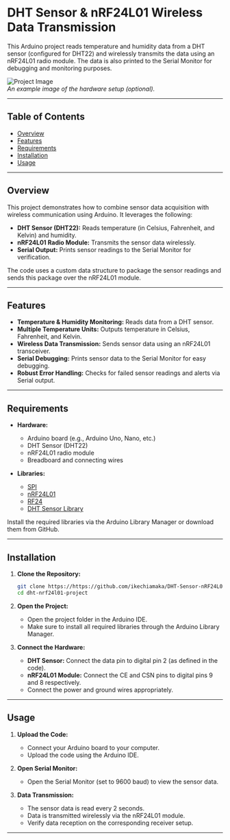 # DHT Sensor & nRF24L01 Wireless Data Transmission

This Arduino project reads temperature and humidity data from a DHT sensor (configured for DHT22) and wirelessly transmits the data using an nRF24L01 radio module. The data is also printed to the Serial Monitor for debugging and monitoring purposes.

![Project Image](screenshot.png)  
*An example image of the hardware setup (optional).*

---

## Table of Contents
- [Overview](#overview)
- [Features](#features)
- [Requirements](#requirements)
- [Installation](#installation)
- [Usage](#usage)


---

## Overview
This project demonstrates how to combine sensor data acquisition with wireless communication using Arduino. It leverages the following:
- **DHT Sensor (DHT22):** Reads temperature (in Celsius, Fahrenheit, and Kelvin) and humidity.
- **nRF24L01 Radio Module:** Transmits the sensor data wirelessly.
- **Serial Output:** Prints sensor readings to the Serial Monitor for verification.

The code uses a custom data structure to package the sensor readings and sends this package over the nRF24L01 module.

---

## Features
- **Temperature & Humidity Monitoring:** Reads data from a DHT sensor.
- **Multiple Temperature Units:** Outputs temperature in Celsius, Fahrenheit, and Kelvin.
- **Wireless Data Transmission:** Sends sensor data using an nRF24L01 transceiver.
- **Serial Debugging:** Prints sensor data to the Serial Monitor for easy debugging.
- **Robust Error Handling:** Checks for failed sensor readings and alerts via Serial output.

---

## Requirements
- **Hardware:**
  - Arduino board (e.g., Arduino Uno, Nano, etc.)
  - DHT Sensor (DHT22)
  - nRF24L01 radio module
  - Breadboard and connecting wires

- **Libraries:**
  - [SPI](https://www.arduino.cc/reference/en/language/functions/communication/spi/)
  - [nRF24L01](https://github.com/maniacbug/RF24)
  - [RF24](https://github.com/maniacbug/RF24)
  - [DHT Sensor Library](https://github.com/adafruit/DHT-sensor-library)

Install the required libraries via the Arduino Library Manager or download them from GitHub.

---

## Installation

1. **Clone the Repository:**

    ```bash
    git clone https://https://github.com/ikechiamaka/DHT-Sensor-nRF24L01-Wireless-Data-Transmission.git
    cd dht-nrf24l01-project
    ```

2. **Open the Project:**
   - Open the project folder in the Arduino IDE.
   - Make sure to install all required libraries through the Arduino Library Manager.

3. **Connect the Hardware:**
   - **DHT Sensor:** Connect the data pin to digital pin 2 (as defined in the code).
   - **nRF24L01 Module:** Connect the CE and CSN pins to digital pins 9 and 8 respectively.
   - Connect the power and ground wires appropriately.

---

## Usage

1. **Upload the Code:**
   - Connect your Arduino board to your computer.
   - Upload the code using the Arduino IDE.

2. **Open Serial Monitor:**
   - Open the Serial Monitor (set to 9600 baud) to view the sensor data.
   
3. **Data Transmission:**
   - The sensor data is read every 2 seconds.
   - Data is transmitted wirelessly via the nRF24L01 module.
   - Verify data reception on the corresponding receiver setup.

---



